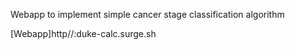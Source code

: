 Webapp to implement simple cancer stage classification algorithm

[Webapp]http//:duke-calc.surge.sh

